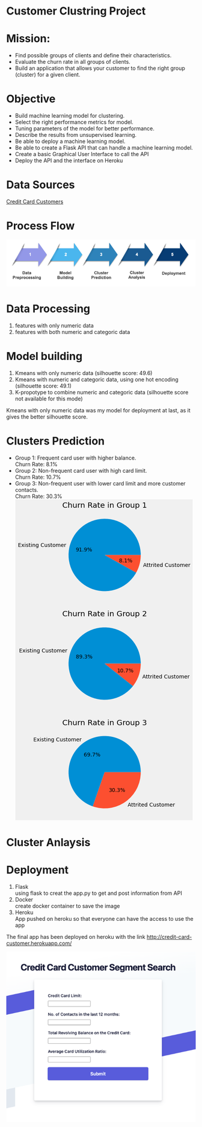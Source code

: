 # Customer Clustring Project 

# Mission:
* Find possible groups of clients and define their characteristics. 
* Evaluate the churn rate in all groups of clients.
* Build an application that allows your customer to find the right group (cluster) for a given client.

# Objective
* Build machine learning model for clustering.
* Select the right performance metrics for model.
* Tuning parameters of the model for better performance.
* Describe the results from unsupervised learning.
* Be able to deploy a machine learning model.
* Be able to create a Flask API that can handle a machine learning model.
* Create a basic Graphical User Interface to call the API
* Deploy the API and the interface on Heroku

# Data Sources
[Credit Card Customers](https://www.kaggle.com/datasets/sakshigoyal7/credit-card-customers)

# Process Flow
![alt text](https://github.com/yhwang0123/customer_clustering/blob/main/assets/work%20flow.png)

# Data Processing
1. features with only numeric data 
2. features with both numeric and categoric data

# Model building

1. Kmeans with only numeric data  (silhouette score: 49.6)
2. Kmeans with numeric and categoric data, using one hot encoding (silhouette score: 49.1)
3. K-propotype to combine numeric and categoric data (silhouette score not available for this mode)

Kmeans with only numeric data was my model for deployment at last, as it gives the better silhouette score.

# Clusters Prediction

* Group 1: Frequent card user with higher balance.\
Churn Rate: 8.1%
* Group 2: Non-frequent card user with high card limit.\
Churn Rate: 10.7%
* Group 3: Non-frequent user with lower card limit and more customer contacts.\
Churn Rate: 30.3%
![alt text](https://github.com/yhwang0123/customer_clustering/blob/main/assets/Churn%20Rate%20in%20client%20group.png)

# Cluster Anlaysis


# Deployment
1. Flask \
using flask to creat the app.py to get and post information from API
2. Docker \
create docker container to save the image
3. Heroku \
App pushed on heroku so that everyone can have the access to use the app

The final app has been deployed on heroku with the link http://credit-card-customer.herokuapp.com/

![alt text](https://github.com/yhwang0123/customer_clustering/blob/main/assets/App%20Outline.png)
